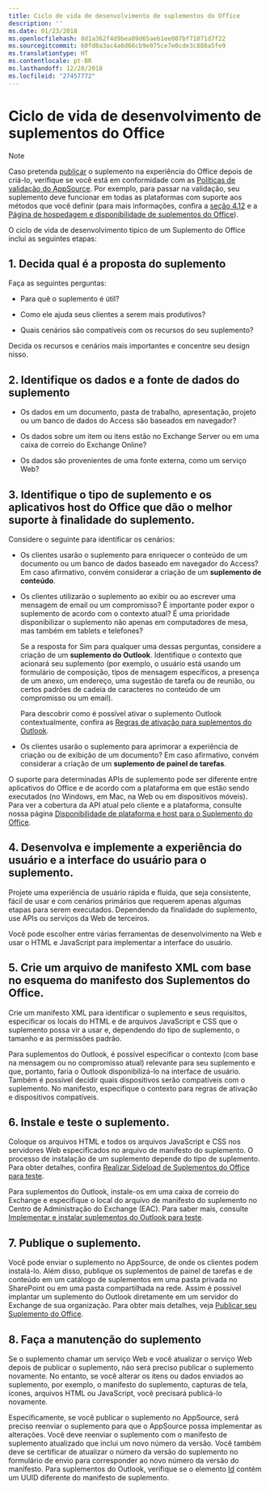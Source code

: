 ```yaml
---
title: Ciclo de vida de desenvolvimento de suplementos do Office
description: ''
ms.date: 01/23/2018
ms.openlocfilehash: 8d1a362f4d9bea89d65aeb1ee007bf71071d7f22
ms.sourcegitcommit: 60fd8a3ac4a6d66cb9e075ce7e0cde3c888a5fe9
ms.translationtype: HT
ms.contentlocale: pt-BR
ms.lasthandoff: 12/28/2018
ms.locfileid: "27457772"
---
```

# <a name="office-add-ins-development-lifecycle"></a>Ciclo de vida de desenvolvimento de suplementos do Office

> [!NOTE]
> Caso pretenda [publicar](../publish/publish.md) o suplemento na experiência do Office depois de criá-lo, verifique se você está em conformidade com as [Políticas de validação do AppSource](https://docs.microsoft.com/office/dev/store/validation-policies). Por exemplo, para passar na validação, seu suplemento deve funcionar em todas as plataformas com suporte aos métodos que você definir (para mais informações, confira a [seção 4.12](https://docs.microsoft.com/office/dev/store/validation-policies#4-apps-and-add-ins-behave-predictably) e a [Página de hospedagem e disponibilidade de suplementos do Office](../overview/office-add-in-availability.md)). 

O ciclo de vida de desenvolvimento típico de um Suplemento do Office inclui as seguintes etapas:


## <a name="1-decide-on-the-purpose-of-the-add-in"></a>1. Decida qual é a proposta do suplemento
    
Faça as seguintes perguntas:
    
- Para quê o suplemento é útil? 
        
- Como ele ajuda seus clientes a serem mais produtivos?
        
- Quais cenários são compatíveis com os recursos do seu suplemento?
    
Decida os recursos e cenários mais importantes e concentre seu design nisso. 

    
## <a name="2-identify-the-data-and-data-source-for-the-add-in"></a>2. Identifique os dados e a fonte de dados do suplemento
    
- Os dados em um documento, pasta de trabalho, apresentação, projeto ou um banco de dados do Access são baseados em navegador? 
    
- Os dados sobre um item ou itens estão no Exchange Server ou em uma caixa de correio do Exchange Online? 
    
- Os dados são provenientes de uma fonte externa, como um serviço Web?

    
## <a name="3-identify-the-type-of-add-in-and-office-host-applications-that-best-support-the-purpose-of-the-add-in"></a>3. Identifique o tipo de suplemento e os aplicativos host do Office que dão o melhor suporte à finalidade do suplemento.
    
Considere o seguinte para identificar os cenários:
    
- Os clientes usarão o suplemento para enriquecer o conteúdo de um documento ou um banco de dados baseado em navegador do Access? Em caso afirmativo, convém considerar a criação de um **suplemento de conteúdo**. 
    
- Os clientes utilizarão o suplemento ao exibir ou ao escrever uma mensagem de email ou um compromisso? É importante poder expor o suplemento de acordo com o contexto atual? É uma prioridade disponibilizar o suplemento não apenas em computadores de mesa, mas também em tablets e telefones?
    
    Se a resposta for Sim para qualquer uma dessas perguntas, considere a criação de um **suplemento do Outlook**. Identifique o contexto que acionará seu suplemento (por exemplo, o usuário está usando um formulário de composição, tipos de mensagem específicos, a presença de um anexo, um endereço, uma sugestão de tarefa ou de reunião, ou certos padrões de cadeia de caracteres no conteúdo de um compromisso ou um email). 
        
    Para descobrir como é possível ativar o suplemento Outlook contextualmente, confira as [Regras de ativação para suplementos do Outlook](https://docs.microsoft.com/outlook/add-ins/activation-rules). 
    
- Os clientes usarão o suplemento para aprimorar a experiência de criação ou de exibição de um documento? Em caso afirmativo, convém considerar a criação de um **suplemento de painel de tarefas**. 

O suporte para determinadas APIs de suplemento pode ser diferente entre aplicativos do Office e de acordo com a plataforma em que estão sendo executados (no Windows, em Mac, na Web ou em dispositivos móveis). Para ver a cobertura da API atual pelo cliente e a plataforma, consulte nossa página [Disponibilidade de plataforma e host para o Suplemento do Office](../overview/office-add-in-availability.md).  

    
## <a name="4-design-and-implement-the-user-experience-and-user-interface-for-the-add-in"></a>4. Desenvolva e implemente a experiência do usuário e a interface do usuário para o suplemento.
    
Projete uma experiência de usuário rápida e fluida, que seja consistente, fácil de usar e com cenários primários que requerem apenas algumas etapas para serem executados. Dependendo da finalidade do suplemento, use APIs ou serviços da Web de terceiros.
    
Você pode escolher entre várias ferramentas de desenvolvimento na Web e usar o HTML e JavaScript para implementar a interface do usuário.

    
## <a name="5-create-an-xml-manifest-file-based-on-the-office-add-ins-manifest-schema"></a>5. Crie um arquivo de manifesto XML com base no esquema do manifesto dos Suplementos do Office.
    
Crie um manifesto XML para identificar o suplemento e seus requisitos, especificar os locais do HTML e de arquivos JavaScript e CSS que o suplemento possa vir a usar e, dependendo do tipo de suplemento, o tamanho e as permissões padrão.
    
Para suplementos do Outlook, é possível especificar o contexto (com base na mensagem ou no compromisso atual) relevante para seu suplemento e que, portanto, faria o Outlook disponibilizá-lo na interface de usuário. Também é possível decidir quais dispositivos serão compatíveis com o suplemento. No manifesto, especifique o contexto para regras de ativação e dispositivos compatíveis.
    

## <a name="6-install-and-test-the-add-in"></a>6. Instale e teste o suplemento.
    
Coloque os arquivos HTML e todos os arquivos JavaScript e CSS nos servidores Web especificados no arquivo de manifesto do suplemento. O processo de instalação de um suplemento depende do tipo de suplemento. Para obter detalhes, confira [Realizar Sideload de Suplementos do Office para teste](../testing/create-a-network-shared-folder-catalog-for-task-pane-and-content-add-ins.md).
    
Para suplementos do Outlook, instale-os em uma caixa de correio do Exchange e especifique o local do arquivo de manifesto do suplemento no Centro de Administração do Exchange (EAC). Para saber mais, consulte [Implementar e instalar suplementos do Outlook para teste](https://docs.microsoft.com/outlook/add-ins/testing-and-tips).

    
## <a name="7-publish-the-add-in"></a>7. Publique o suplemento.
    
Você pode enviar o suplemento no AppSource, de onde os clientes podem instalá-lo. Além disso, publique os suplementos de painel de tarefas e de conteúdo em um catálogo de suplementos em uma pasta privada no SharePoint ou em uma pasta compartilhada na rede. Assim é possível implantar um suplemento do Outlook diretamente em um servidor do Exchange de sua organização. Para obter mais detalhes, veja [Publicar seu Suplemento do Office](../publish/publish.md).
    
    
## <a name="8-maintain-the-add-in"></a>8. Faça a manutenção do suplemento
    
Se o suplemento chamar um serviço Web e você atualizar o serviço Web depois de publicar o suplemento, não será preciso publicar o suplemento novamente. No entanto, se você alterar os itens ou dados enviados ao suplemento, por exemplo, o manifesto do suplemento, capturas de tela, ícones, arquivos HTML ou JavaScript, você precisará publicá-lo novamente. 
    
Especificamente, se você publicar o suplemento no AppSource, será preciso reenviar o suplemento para que o AppSource possa implementar as alterações. Você deve reenviar o suplemento com o manifesto de suplemento atualizado que inclui um novo número da versão. Você também deve se certificar de atualizar o número da versão do suplemento no formulário de envio para corresponder ao novo número da versão do manifesto. Para suplementos do Outlook, verifique se o elemento [Id](https://docs.microsoft.com/office/dev/add-ins/reference/manifest/id) contém um UUID diferente do manifesto de suplemento.
    
